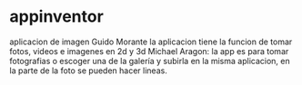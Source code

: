 # appinventor
aplicacion de imagen
Guido Morante  la aplicacion tiene la funcion de tomar fotos, videos e imagenes en 2d y 3d 
Michael Aragon: la app es para tomar fotografias o escoger una de la galería y subirla en la misma aplicacion, en la parte de la foto se pueden hacer lineas.
